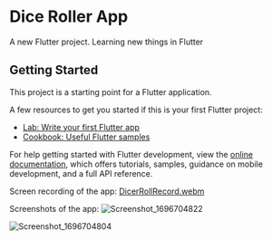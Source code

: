 # Dice Roller App

A new Flutter project. Learning new things in Flutter

## Getting Started

This project is a starting point for a Flutter application.

A few resources to get you started if this is your first Flutter project:

- [Lab: Write your first Flutter app](https://docs.flutter.dev/get-started/codelab)
- [Cookbook: Useful Flutter samples](https://docs.flutter.dev/cookbook)

For help getting started with Flutter development, view the
[online documentation](https://docs.flutter.dev/), which offers tutorials,
samples, guidance on mobile development, and a full API reference.

Screen recording of the app:
[DicerRollRecord.webm](https://github.com/roshan-04/FlutterDiceRoller/assets/114808624/42ff8c62-fb52-4a60-8c45-062d9668c7be)




Screenshots of the app:
![Screenshot_1696704822](https://github.com/roshan-04/FlutterDiceRoller/assets/114808624/f04e544b-b0fa-4cf7-a48e-80dbe7fc3bb4)

![Screenshot_1696704804](https://github.com/roshan-04/FlutterDiceRoller/assets/114808624/18afe861-6134-4958-828d-bac9a61e4784)
